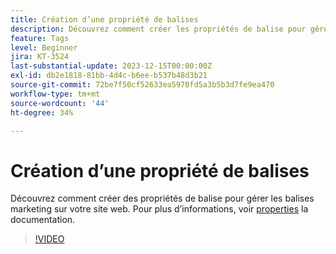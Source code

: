 ```yaml
---
title: Création d’une propriété de balises
description: Découvrez comment créer les propriétés de balise pour gérer les balises marketing sur votre site Web.
feature: Tags
level: Beginner
jira: KT-3524
last-substantial-update: 2023-12-15T00:00:00Z
exl-id: db2e1818-81bb-4d4c-b6ee-b537b48d3b21
source-git-commit: 72be7f50cf52633ea5970fd5a3b5b3d7fe9ea470
workflow-type: tm+mt
source-wordcount: '44'
ht-degree: 34%

---
```


# Création d’une propriété de balises

Découvrez comment créer des propriétés de balise pour gérer les balises marketing sur votre site web. Pour plus d’informations, voir [properties](https://experienceleague.adobe.com/docs/experience-platform/tags/admin/companies-and-properties.html?lang=fr) la documentation.

>[!VIDEO](https://video.tv.adobe.com/v/28727/?learn=on)
